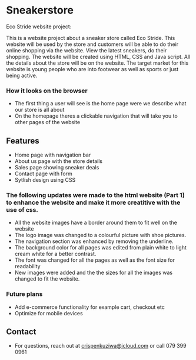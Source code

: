 # Sneakerstore
Eco Stride website project:

 This is a website project about a sneaker store called Eco Stride. This website will be used by the store and customers will be able to do their online shopping via the website. View the latest sneakers, do their shopping. The website will be created using HTML, CSS and Java script. All the details about the store will be on the website. The target market for this website is young people who are into footwear as well as sports or just being active. 

 ### How it looks on the browser
 - The first thing a user will see is the home page were we describe what our store is all about
 - On the homepage theres a clickable navigation that will take you to other pages of the website

 ## Features 
 * Home page with navigation bar
 * About us page with the store details
 * Sales page showing sneaker deals
 * Contact page with form
 * Sytlish design using CSS 


 ### The following updates were made to the html website (Part 1) to enhance the website and make it more creatitive with the use of css.

- All the website images have a border around them to fit well on the website
- The logo image was changed to a colourful picture with shoe pictures.
- The navigation section was enhanced by removing the underline.
- The background color for all pages was edited from plain white to light cream white for a better contrast.
- The font was changed for all the pages as well as the font size for readability
- New images were added and the the sizes for all the images was changed to fit the website.


### Future plans
- Add e-commerce functionality for example cart, checkout etc
- Optimize for mobile devices

## Contact 
- For questions, reach out at crispenkuziwa@icloud.com or call 079 399 0961
 